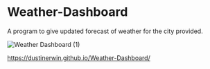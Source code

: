 # Weather-Dashboard

A program to give updated forecast of weather for the city provided.

![Weather Dashboard (1)](https://user-images.githubusercontent.com/70966543/97808101-c8ef4a80-1c32-11eb-947d-023a4954528e.gif)

https://dustinerwin.github.io/Weather-Dashboard/
